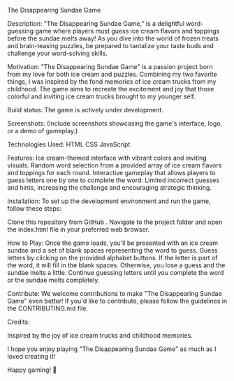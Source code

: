 The Disappearing Sundae Game

Description:
"The Disappearing Sundae Game," is a delightful word-guessing game where players must guess ice cream flavors and toppings before the sundae melts away! As you dive into the world of frozen treats and brain-teasing puzzles, be prepared to tantalize your taste buds and challenge your word-solving skills.

Motivation:
"The Disappearing Sundae Game" is a passion project born from my love for both ice cream and puzzles. Combining my two favorite things, I was inspired by the fond memories of ice cream trucks from my childhood. The game aims to recreate the excitement and joy that those colorful and inviting ice cream trucks brought to my younger self.

Build status:
The game is actively under development.

Screenshots:
(Include screenshots showcasing the game's interface, logo, or a demo of gameplay.)

Technologies Used:
HTML
CSS
JavaScript

Features:
Ice cream-themed interface with vibrant colors and inviting visuals.
Random word selection from a provided array of ice cream flavors and toppings for each round.
Interactive gameplay that allows players to guess letters one by one to complete the word.
Limited incorrect guesses and hints, increasing the challenge and encouraging strategic thinking.

Installation:
To set up the development environment and run the game, follow these steps:

Clone this repository from GitHub .
Navigate to the project folder and open the index.html file in your preferred web browser.

How to Play:
Once the game loads, you'll be presented with an ice cream sundae and a set of blank spaces representing the word to guess.
Guess letters by clicking on the provided alphabet buttons.
If the letter is part of the word, it will fill in the blank spaces. Otherwise, you lose a guess and the sundae melts a little.
Continue guessing letters until you complete the word or the sundae melts completely.

Contribute:
We welcome contributions to make "The Disappearing Sundae Game" even better! If you'd like to contribute, please follow the guidelines in the CONTRIBUTING.md file.



Credits:

Inspired by the joy of ice cream trucks and childhood memories.


I hope you enjoy playing "The Disappearing Sundae Game" as much as I loved creating it! 

Happy gaming! 🍦
